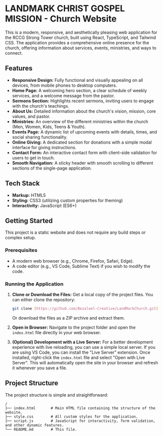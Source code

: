 # LANDMARK CHRIST GOSPEL MISSION - Church Website

This is a modern, responsive, and aesthetically pleasing web application for the RCCG Strong Tower church, built using React, TypeScript, and Tailwind CSS. The application provides a comprehensive online presence for the church, offering information about services, events, ministries, and ways to connect.

## Features

-   **Responsive Design:** Fully functional and visually appealing on all devices, from mobile phones to desktop computers.
-   **Home Page:** A welcoming hero section, a clear schedule of weekly services, and a welcome message from the pastor.
-   **Sermons Section:** Highlights recent sermons, inviting users to engage with the church's teachings.
-   **About Us:** Detailed information about the church's vision, mission, core values, and pastor.
-   **Ministries:** An overview of the different ministries within the church (Men, Women, Kids, Teens & Youth).
-   **Events Page:** A dynamic list of upcoming events with details, times, and social sharing functionality.
-   **Online Giving:** A dedicated section for donations with a simple modal interface for giving instructions.
-   **Contact Form:** An interactive contact form with client-side validation for users to get in touch.
-   **Smooth Navigation:** A sticky header with smooth scrolling to different sections of the single-page application.


## Tech Stack

-   **Markup:** HTML5
-   **Styling:** CSS3 (utilizing custom properties for theming)
-   **Interactivity:** JavaScript (ES6+)

## Getting Started

This project is a static website and does not require any build steps or complex setup.

### Prerequisites

-   A modern web browser (e.g., Chrome, Firefox, Safari, Edge).
-   A code editor (e.g., VS Code, Sublime Text) if you wish to modify the code.

### Running the Application

1.  **Clone or Download the Files:**
    Get a local copy of the project files. You can either clone the repository:
    ```sh
    git clone [https://github.com/Bezaleel-Creative/LandMarkChurch.git]
    ```
    Or download the files as a ZIP archive and extract them.

2.  **Open in Browser:**
    Navigate to the project folder and open the `index.html` file directly in your web browser.

3.  **(Optional) Development with a Live Server:**
    For a better development experience with live reloading, you can use a simple local server. If you are using VS Code, you can install the "Live Server" extension. Once installed, right-click the `index.html` file and select "Open with Live Server". This will automatically open the site in your browser and refresh it whenever you save a file.

## Project Structure

The project structure is simple and straightforward:

```
/
├── index.html       # Main HTML file containing the structure of the website.
├── style.css        # All custom styles for the application.
├── script.js        # JavaScript for interactivity, form validation, and other dynamic features.
└── README.md        # This file.
```

